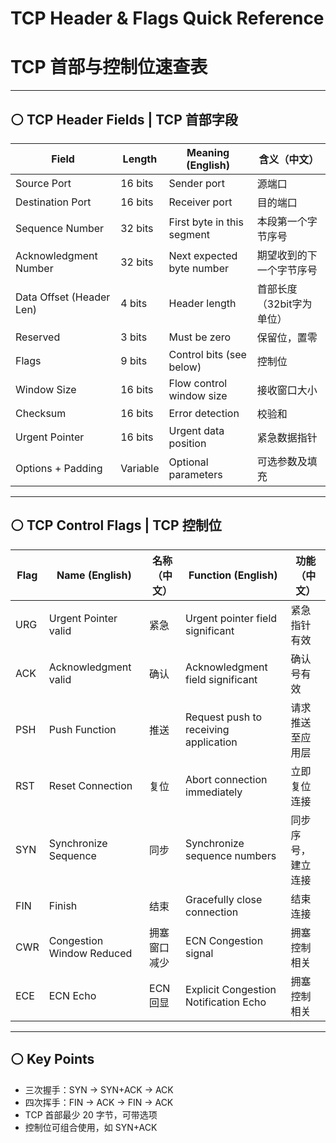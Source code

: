 # TCP Header & Flags Quick Reference  
# TCP 首部与控制位速查表

---

## ⚪ TCP Header Fields | TCP 首部字段
| Field                  | Length      | Meaning (English)           | 含义（中文）                   |
|------------------------|-------------|-----------------------------|-------------------------------|
| Source Port            | 16 bits      | Sender port                 | 源端口                        |
| Destination Port       | 16 bits      | Receiver port               | 目的端口                       |
| Sequence Number        | 32 bits      | First byte in this segment   | 本段第一个字节序号              |
| Acknowledgment Number   | 32 bits      | Next expected byte number    | 期望收到的下一个字节序号        |
| Data Offset (Header Len)| 4 bits       | Header length                | 首部长度（32bit字为单位）        |
| Reserved               | 3 bits       | Must be zero                 | 保留位，置零                   |
| Flags                  | 9 bits       | Control bits (see below)     | 控制位                         |
| Window Size            | 16 bits      | Flow control window size     | 接收窗口大小                   |
| Checksum               | 16 bits      | Error detection              | 校验和                         |
| Urgent Pointer         | 16 bits      | Urgent data position         | 紧急数据指针                   |
| Options + Padding       | Variable     | Optional parameters          | 可选参数及填充                 |

---

## ⚪ TCP Control Flags | TCP 控制位

| Flag | Name (English)         | 名称（中文）   | Function (English)                  | 功能（中文）               |
|------|------------------------|---------------|-------------------------------------|----------------------------|
| URG  | Urgent Pointer valid    | 紧急           | Urgent pointer field significant     | 紧急指针有效                |
| ACK  | Acknowledgment valid    | 确认           | Acknowledgment field significant     | 确认号有效                  |
| PSH  | Push Function           | 推送           | Request push to receiving application| 请求推送至应用层            |
| RST  | Reset Connection        | 复位           | Abort connection immediately         | 立即复位连接                |
| SYN  | Synchronize Sequence    | 同步           | Synchronize sequence numbers          | 同步序号，建立连接           |
| FIN  | Finish                  | 结束           | Gracefully close connection           | 结束连接                     |
| CWR  | Congestion Window Reduced| 拥塞窗口减少   | ECN Congestion signal                 | 拥塞控制相关                 |
| ECE  | ECN Echo                | ECN 回显       | Explicit Congestion Notification Echo | 拥塞控制相关                 |

---

## ⚪ Key Points

- 三次握手：SYN → SYN+ACK → ACK
- 四次挥手：FIN → ACK → FIN → ACK
- TCP 首部最少 20 字节，可带选项
- 控制位可组合使用，如 SYN+ACK
